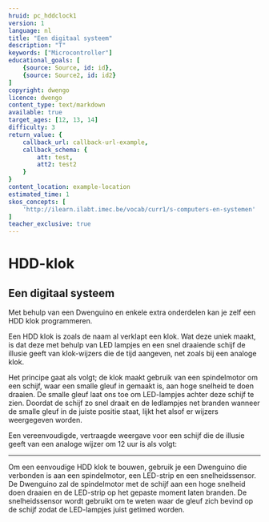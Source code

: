 ```yaml
---
hruid: pc_hddclock1
version: 1
language: nl
title: "Een digitaal systeem"
description: "T"
keywords: ["Microcontroller"]
educational_goals: [
    {source: Source, id: id}, 
    {source: Source2, id: id2}
]
copyright: dwengo
licence: dwengo
content_type: text/markdown
available: true
target_ages: [12, 13, 14]
difficulty: 3
return_value: {
    callback_url: callback-url-example,
    callback_schema: {
        att: test,
        att2: test2
    }
}
content_location: example-location
estimated_time: 1
skos_concepts: [
    'http://ilearn.ilabt.imec.be/vocab/curr1/s-computers-en-systemen'
]
teacher_exclusive: true
---
```


# HDD-klok

## Een digitaal systeem

Met behulp van een Dwenguino en enkele extra onderdelen kan je zelf een HDD klok programmeren. 

Een HDD klok is zoals de naam al verklapt een klok. Wat deze uniek maakt, is dat deze met behulp van LED lampjes en een snel draaiende schijf de illusie geeft van klok-wijzers die de tijd aangeven, net zoals bij een analoge klok.  

Het principe gaat als volgt; de klok maakt gebruik van een spindelmotor om een schijf, waar een smalle gleuf in gemaakt is, aan hoge snelheid te doen draaien. De smalle gleuf laat ons toe om LED-lampjes achter deze schijf te zien. Doordat de schijf zo snel draait en de ledlampjes net branden wanneer de smalle gleuf in de juiste positie staat, lijkt het alsof er wijzers weergegeven worden. 

Een vereenvoudigde, vertraagde weergave voor een schijf die de illusie geeft van een analoge wijzer om 12 uur is als volgt:


***

Om een eenvoudige HDD klok te bouwen, gebruik je een Dwenguino die verbonden is aan een spindelmotor, een LED-strip en een snelheidssensor. De Dwenguino zal de spindelmotor met de schijf aan een hoge snelheid doen draaien en de LED-strip op het gepaste moment laten branden. De snelheidssensor wordt gebruikt om te weten waar de gleuf zich bevind op de schijf zodat de LED-lampjes juist getimed worden.



